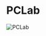 # PCLab
![PCLab](https://user-images.githubusercontent.com/61988621/79927585-39a8e500-840e-11ea-9be4-3d5811588b9a.jpg)
